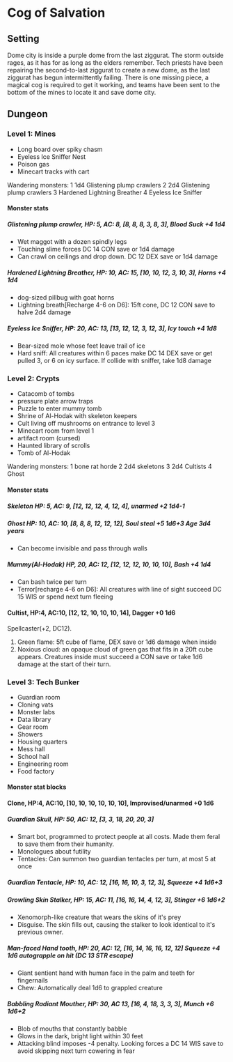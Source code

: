 # Cog of Salvation
## Setting
Dome city is inside a purple dome from the last ziggurat. The storm outside rages, as it has for as long as the elders remember. Tech priests have been repairing the second-to-last ziggurat to create a new dome, as the last ziggurat has begun intermittently failing. There is one missing piece, a magical cog is required to get it working, and teams have been sent to the bottom of the mines to locate it and save dome city.

## Dungeon

### Level 1: Mines
- Long board over spiky chasm
- Eyeless Ice Sniffer Nest
- Poison gas
- Minecart tracks with cart

Wandering monsters:
1	1d4 Glistening plump crawlers
2	2d4 Glistening plump crawlers
3	Hardened Lightning Breather
4	Eyeless Ice Sniffer	

#### Monster stats
##### Glistening plump crawler, HP: 5, AC: 8, [8, 8, 8, 3, 8, 3], Blood Suck +4 1d4
- Wet maggot with a dozen spindly legs
- Touching slime forces DC 14 CON save or 1d4 damage
- Can crawl on ceilings and drop down. DC 12 DEX save or 1d4 damage

##### Hardened Lightning Breather, HP: 10, AC: 15, [10, 10, 12, 3, 10, 3], Horns +4 1d4
- dog-sized pillbug with goat horns
- Lightning breath[Recharge 4-6 on D6]: 15ft cone, DC 12 CON save to halve 2d4 damage

##### Eyeless Ice Sniffer, HP: 20, AC: 13, [13, 12, 12, 3, 12, 3], Icy touch +4 1d8
- Bear-sized mole whose feet leave trail of ice
- Hard sniff: All creatures within 6 paces make DC 14 DEX save or get pulled 3, or 6 on icy surface. If collide with sniffer, take 1d8 damage


### Level 2: Crypts
- Catacomb of tombs
- pressure plate arrow traps
- Puzzle to enter mummy tomb
- Shrine of Al-Hodak with skeleton keepers
- Cult living off mushrooms on entrance to level 3
- Minecart room from level 1
- artifact room (cursed)
- Haunted library of scrolls
- Tomb of Al-Hodak

Wandering monsters:
1	bone rat horde
2	2d4 skeletons
3	2d4 Cultists
4	Ghost

#### Monster stats
##### Skeleton HP: 5, AC: 9, [12, 12, 12, 4, 12, 4], unarmed +2 1d4-1
##### Ghost HP: 10, AC: 10, [8, 8, 8, 12, 12, 12], Soul steal +5 1d6+3	Age 3d4 years
- Can become invisible and pass through walls

##### Mummy(Al-Hodak) HP, 20, AC: 12, [12, 12, 12, 10, 10, 10], Bash +4 1d4
- Can bash twice per turn
- Terror[recharge 4-6 on D6]: All creatures with line of sight succeed DC 15 WIS or spend next turn fleeing

#### Cultist, HP:4, AC:10, [12, 12, 10, 10, 10, 14], Dagger +0 1d6
Spellcaster(+2, DC12).
1. Green flame: 5ft cube of flame, DEX save or 1d6 damage when inside
2. Noxious cloud: an opaque cloud of green gas that fits in a 20ft cube appears. Creatures inside must succeed a CON save or take 1d6 damage at the start of their turn.


### Level 3: Tech Bunker
- Guardian room
- Cloning vats
- Monster labs
- Data library
- Gear room
- Showers
- Housing quarters
- Mess hall
- School hall
- Engineering room
- Food factory


#### Monster stat blocks

#### Clone, HP:4, AC:10, [10, 10, 10, 10, 10, 10], Improvised/unarmed +0 1d6

##### Guardian Skull, HP: 50, AC: 12, [3, 3, 18, 20, 20, 3]
- Smart bot, programmed to protect people at all costs. Made them feral to save them from their humanity.
- Monologues about futility
- Tentacles: Can summon two guardian tentacles per turn, at most 5 at once

##### Guardian Tentacle, HP: 10, AC: 12, [16, 16, 10, 3, 12, 3], Squeeze +4 1d6+3

##### Growling Skin Stalker, HP: 15, AC: 11, [16, 16, 14, 4, 12, 3], Stinger +6 1d6+2
- Xenomorph-like creature that wears the skins of it's prey
- Disguise. The skin fills out, causing the stalker to look identical to it's previous owner.

##### Man-faced Hand tooth, HP: 20, AC: 12, [16, 14, 16, 16, 12, 12] Squeeze +4 1d6 autograpple on hit (DC 13 STR escape)
- Giant sentient hand with human face in the palm and teeth for fingernails
- Chew: Automatically deal 1d6 to grappled creature

##### Babbling Radiant Mouther, HP: 30, AC 13, [16, 4, 18, 3, 3, 3], Munch +6 1d6+2
- Blob of mouths that constantly babble
- Glows in the dark, bright light within 30 feet
- Attacking blind imposes -4 penalty. Looking forces a DC 14 WIS save to avoid skipping next turn cowering in fear
